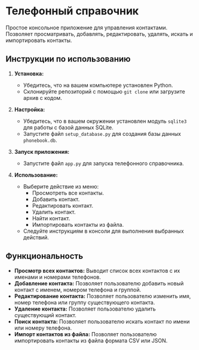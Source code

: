 # Телефонный справочник

Простое консольное приложение для управления контактами. Позволяет просматривать, добавлять, редактировать, удалять, искать и импортировать контакты.

## Инструкции по использованию

1. **Установка:**
   - Убедитесь, что на вашем компьютере установлен Python.
   - Склонируйте репозиторий с помощью `git clone` или загрузите архив с кодом.

2. **Настройка:**
   - Убедитесь, что в вашем окружении установлен модуль `sqlite3` для работы с базой данных SQLite.
   - Запустите файл `setup_database.py` для создания базы данных `phonebook.db`.

3. **Запуск приложения:**
   - Запустите файл `app.py` для запуска телефонного справочника.

4. **Использование:**
   - Выберите действие из меню:
     - Просмотреть все контакты.
     - Добавить контакт.
     - Редактировать контакт.
     - Удалить контакт.
     - Найти контакт.
     - Импортировать контакты из файла.
   - Следуйте инструкциям в консоли для выполнения выбранных действий.

## Функциональность

- **Просмотр всех контактов:** Выводит список всех контактов с их именами и номерами телефонов.
- **Добавление контакта:** Позволяет пользователю добавить новый контакт с именем, номером телефона и группой.
- **Редактирование контакта:** Позволяет пользователю изменить имя, номер телефона или группу существующего контакта.
- **Удаление контакта:** Позволяет пользователю удалить существующий контакт.
- **Поиск контакта:** Позволяет пользователю искать контакт по имени или номеру телефона.
- **Импорт контактов из файла:** Позволяет пользователю импортировать контакты из файла формата CSV или JSON.
